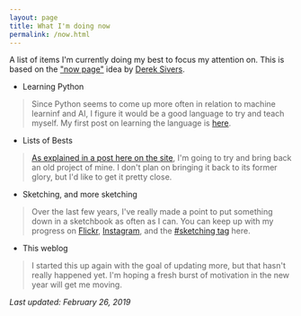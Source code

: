 ```yaml
---
layout: page
title: What I'm doing now
permalink: /now.html
---
```


A list of items I'm currently doing my best to focus my attention on. This is based on the ["now page"](http://nownownow.com/about 'About the now page') idea by [Derek Sivers](https://sivers.org/ "Derek Sivers' website").

- Learning Python

> Since Python seems to come up more often in relation to machine learninf and AI, I figure it would be a good language to try and teach myself. My first post on learning the language is [here]({{site-url}}/2019/02/learning-python/ 'My first post about learning Python').

- Lists of Bests

> [As explained in a post here on the site](/2017/10/bringing-back-an-old-friend 'Blog post explaining about bringing back Lists of Bests'), I'm going to try and bring back an old project of mine. I don't plan on bringing it back to its former glory, but I'd like to get it pretty close.

<!-- - [Sketching Prompt Randomizer](http://prompts.kindofblue.com/)

> A simple creative prompt generator I wrote mainly as an exercise to teach myself [React](https://facebook.github.io/react/ 'React homepage') and [Redux](http://redux.js.org/ 'Redux documentation site'). It doesn't do a whole lot now, but my plan is to expand it to allow you to specify your own subjects and techniques. Note: it looks a bit better viewing on a phone instead of a desktop. -->

<!-- - Beginner Javascript introduction

> I've started writing a simple, beginner Javascript introductory "class" to explain the basics and teach some simple programming concepts. I only have a couple of lessons halfway written so far, but I really want to get started working on it again. -->

<!-- - [The Tools Artists Use](http://thetoolsartistsuse.com/ 'The Tools Artists Use homepage')

> This has been on hiatus for almost three years now, but I'm going to start making progress on getting it running again. I don't think I'll stick with the same long-form interview format, but I'll start updating it with something! Unfortunately, there are many technical hurdles to jump to get it functioning properly, like a weblog software update, moving a lot of image files around, and other boring tasks. -->

- Sketching, and more sketching

> Over the last few years, I've really made a point to put something down in a sketchbook as often as I can. You can keep up with my progress on [Flickr](https://flickr.com/billturner 'My Flickr page'), [Instagram](https://instagram.com/billturner 'My Instagram page'), and the [#sketching tag](//kindofblue.com/tag/sketching/) here.

- This weblog

> I started this up again with the goal of updating more, but that hasn't really happened yet. I'm hoping a fresh burst of motivation in the new year will get me moving.

_Last updated: February 26, 2019_
